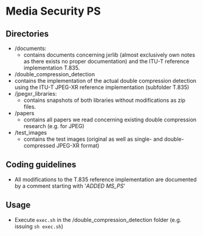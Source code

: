 # Media Security PS

## Directories
* /documents:
  * contains documents concerning jxrlib (almost exclusively own notes as there exists no proper documentation) and the ITU-T reference implementation T.835.
* /double_compression_detection
 * contains the implementation of the actual double compression detection using the ITU-T JPEG-XR reference implementation (subfolder T.835)
* /jpegxr_libraries:
  * contains snapshots of both libraries without modifications as zip files.
* /papers
  * contains all papers we read concerning existing double compression research (e.g. for JPEG)
* /test_images
  * contains the test images (original as well as single- and double-compressed JPEG-XR format)

## Coding guidelines
* All modifications to the T.835 reference implementation are documented by a comment starting with '*ADDED MS_PS*'

## Usage
* Execute `exec.sh` in the /double_compression_detection folder (e.g. issuing `sh exec.sh`)
